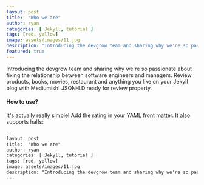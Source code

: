 ```yaml
---
layout: post
title:  "Who we are"
author: ryan
categories: [ Jekyll, tutorial ]
tags: [red, yellow]
image: assets/images/11.jpg
description: "Introducing the devgrow team and sharing why we're so passionate about fixing the relationship between software engineers and managers"
featured: true
---
```


Introducing the devgrow team and sharing why we're so passionate about fixing the relationship between software engineers and managers. Review products, books, movies, restaurant and anything you like on your Jekyll blog with Mediumish! JSON-LD ready for review property.

#### How to use?

It's actually really simple! Add the rating in your YAML front matter. It also supports halfs:

```html
---
layout: post
title:  "Who we are"
author: ryan
categories: [ Jekyll, tutorial ]
tags: [red, yellow]
image: assets/images/11.jpg
description: "Introducing the devgrow team and sharing why we're so passionate about fixing the relationship between software engineers and managers"
---
```
